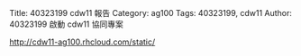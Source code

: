 Title: 40323199 cdw11 報告
Category: ag100
Tags: 40323199, cdw11
Author: 40323199
啟動 cdw11 協同專案

<!-- PELICAN_END_SUMMARY -->

<a href="http://cdw11-ag100.rhcloud.com/static/">http://cdw11-ag100.rhcloud.com/static/</a>